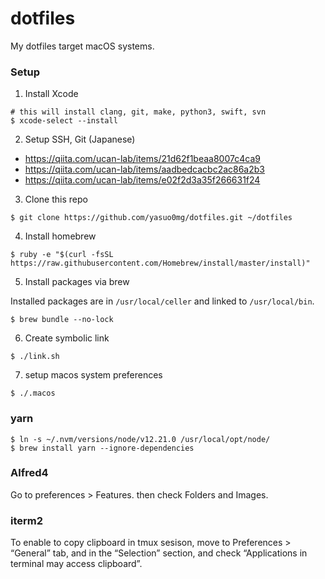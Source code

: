 # dotfiles

My dotfiles target macOS systems.

### Setup

1. Install Xcode

```
# this will install clang, git, make, python3, swift, svn
$ xcode-select --install
```

2. Setup SSH, Git (Japanese)

- https://qiita.com/ucan-lab/items/21d62f1beaa8007c4ca9
- https://qiita.com/ucan-lab/items/aadbedcacbc2ac86a2b3
- https://qiita.com/ucan-lab/items/e02f2d3a35f266631f24

3. Clone this repo

```
$ git clone https://github.com/yasuo0mg/dotfiles.git ~/dotfiles
```

4. Install homebrew

```
$ ruby -e "$(curl -fsSL https://raw.githubusercontent.com/Homebrew/install/master/install)"
```

5. Install packages via brew

Installed packages are in `/usr/local/celler` and linked to `/usr/local/bin`.

```
$ brew bundle --no-lock
```

6. Create symbolic link

```
$ ./link.sh
```

7. setup macos system preferences

```
$ ./.macos
```

### yarn

```
$ ln -s ~/.nvm/versions/node/v12.21.0 /usr/local/opt/node/
$ brew install yarn --ignore-dependencies
```

### Alfred4

Go to preferences > Features.
then check Folders and Images.

### iterm2

To enable to copy clipboard in tmux sesison, move to Preferences > “General” tab, and in the “Selection” section, and check “Applications in terminal may access clipboard”.